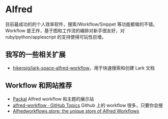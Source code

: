 Alfred
===

目前最成功的的个人效率软件，搜索/Workflow/Snippet 等功能都做的不错。Workflow 是王炸，基于图和工作流的编排对新手很友好，对 ruby/python/applescript 的支持使得可玩性巨增。


## 我写的一些相关扩展

- [hikerpig/lark-space-alfred-workflow](https://github.com/hikerpig/lark-space-alfred-workflow)，用于快速搜索和创建 Lark 文档

## Workflow 和网站推荐

- [Packal](http://www.packal.org/) Alfred workflow 和主题的展示站
- [alfred-workflow · GitHub Topics](https://github.com/topics/alfred-workflow) Github 上的 workflow 很多，只要你会搜
- [Alfredworkflows.store: the unique store of Alfred Workflows](https://www.alfredworkflows.store/)